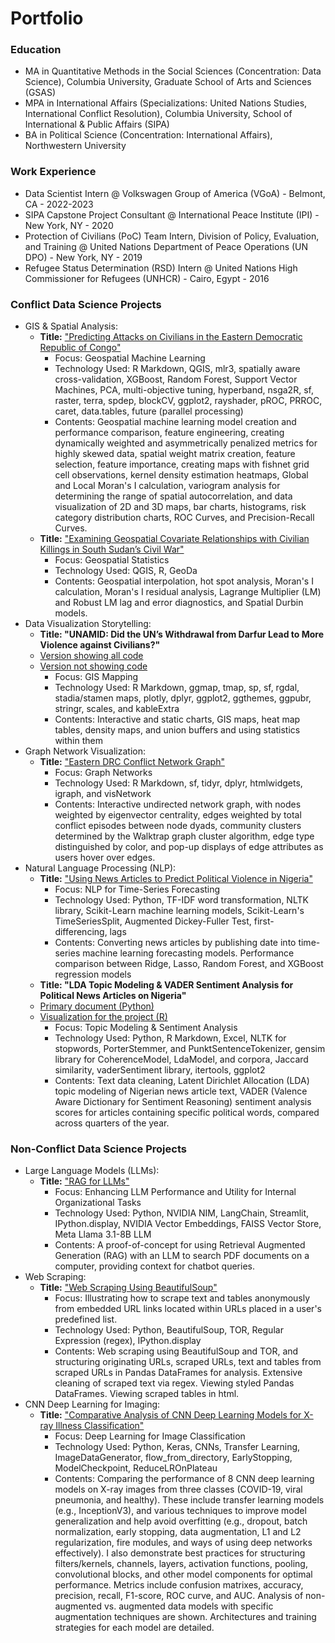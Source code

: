 # Portfolio

### Education
- MA in Quantitative Methods in the Social Sciences (Concentration: Data Science), Columbia University, Graduate School of Arts and Sciences (GSAS)
- MPA in International Affairs (Specializations: United Nations Studies, International Conflict Resolution), Columbia University, School of International & Public Affairs (SIPA)
- BA in Political Science (Concentration: International Affairs), Northwestern University

### Work Experience
- Data Scientist Intern @ Volkswagen Group of America (VGoA) - Belmont, CA - 2022-2023
- SIPA Capstone Project Consultant @ International Peace Institute (IPI) - New York, NY - 2020
- Protection of Civilians (PoC) Team Intern, Division of Policy, Evaluation, and Training @ United Nations Department of Peace Operations (UN DPO) - New York, NY - 2019
- Refugee Status Determination (RSD) Intern @ United Nations High Commissioner for Refugees (UNHCR) - Cairo, Egypt - 2016

### Conflict Data Science Projects
- GIS & Spatial Analysis:
    - **Title:** ["Predicting Attacks on Civilians in the Eastern Democratic Republic of Congo"](./ML-Geospatial%20Violence%20Forecast-E%20DRC/part_1-spatial_forecast-east_drc-attacks_on_civilians.html)
        - Focus: Geospatial Machine Learning
        - Technology Used: R Markdown, QGIS, mlr3, spatially aware cross-validation, XGBoost, Random Forest, Support Vector Machines, PCA, multi-objective tuning, hyperband, nsga2R, sf, raster, terra, spdep, blockCV, ggplot2, rayshader, pROC, PRROC, caret, data.tables, future (parallel processing)
        - Contents: Geospatial machine learning model creation and performance comparison, feature engineering, creating dynamically weighted and asymmetrically penalized metrics for highly skewed data, spatial weight matrix creation, feature selection, feature importance, creating maps with fishnet grid cell observations, kernel density estimation heatmaps, Global and Local Moran's I calculation, variogram analysis for determining the range of spatial autocorrelation, and data visualization of 2D and 3D maps, bar charts, histograms, risk category distribution charts, ROC Curves, and Precision-Recall Curves.
    - **Title:** ["Examining Geospatial Covariate Relationships with Civilian Killings in South Sudan’s Civil War"](./GIS/GIS_covariate_relationships-killings-south_sudan.html)
        - Focus: Geospatial Statistics
        - Technology Used: QGIS, R, GeoDa
        - Contents: Geospatial interpolation, hot spot analysis, Moran's I calculation, Moran's I residual analysis, Lagrange Multiplier (LM) and Robust LM lag and error diagnostics, and Spatial Durbin models.
- Data Visualization Storytelling:
    - **Title: "UNAMID: Did the UN’s Withdrawal from Darfur Lead to More Violence against Civilians?"**
    - [Version showing all code](./Data%20Viz-Darfur%20Violence%20as%20UN%20Left/visual_1-darfur_violence-code_included.html)
    - [Version not showing code](./Data%20Viz-Darfur%20Violence%20as%20UN%20Left/visual_1-darfur_violence.html)
        - Focus: GIS Mapping
        - Technology Used: R Markdown, ggmap, tmap, sp, sf, rgdal, stadia/stamen maps, plotly, dplyr, ggplot2, ggthemes, ggpubr, stringr, scales, and kableExtra
        - Contents: Interactive and static charts, GIS maps, heat map tables, density maps, and union buffers and using statistics within them
- Graph Network Visualization:
    - **Title:** ["Eastern DRC Conflict Network Graph"](./Network%20Analysis/eastern_drc_conflict_network_graph.html)
        - Focus: Graph Networks
        - Technology Used: R Markdown, sf, tidyr, dplyr, htmlwidgets, igraph, and visNetwork    
        - Contents: Interactive undirected network graph, with nodes weighted by eigenvector centrality, edges weighted by total conflict episodes between node dyads, community clusters determined by the Walktrap graph cluster algorithm, edge type distinguished by color, and pop-up displays of edge attributes as users hover over edges.
- Natural Language Processing (NLP):
    - **Title:** ["Using News Articles to Predict Political Violence in Nigeria"](./NLP/Using_Nigerian_News-based_ML_Models_to_Predict_Political_Violence.html)
        - Focus: NLP for Time-Series Forecasting
        - Technology Used: Python, TF-IDF word transformation, NLTK library, Scikit-Learn machine learning models, Scikit-Learn's TimeSeriesSplit, Augmented Dickey-Fuller Test, first-differencing, lags
        - Contents: Converting news articles by publishing date into time-series machine learning forecasting models. Performance comparison between Ridge, Lasso, Random Forest, and XGBoost regression models
    - **Title: "LDA Topic Modeling & VADER Sentiment Analysis for Political News Articles on Nigeria"**
    - [Primary document (Python)](./NLP/Nigeria_News_LDA_&_Sentiment_Analysis.html)
    - [Visualization for the project (R)](./NLP/Nigeria_News_Sentiment_Analysis-Viz-Created_in_R.html)
        - Focus: Topic Modeling & Sentiment Analysis
        - Technology Used: Python, R Markdown, Excel, NLTK for stopwords, PorterStemmer, and PunktSentenceTokenizer, gensim library for CoherenceModel, LdaModel, and corpora, Jaccard similarity, vaderSentiment library, itertools, ggplot2
        - Contents: Text data cleaning, Latent Dirichlet Allocation (LDA) topic modeling of Nigerian news article text, VADER (Valence Aware Dictionary for Sentiment Reasoning) sentiment analysis scores for articles containing specific political words, compared across quarters of the year.

### Non-Conflict Data Science Projects
- Large Language Models (LLMs):
    - **Title:** ["RAG for LLMs"](./LLMs/RAG/NVIDIA_NIM_RAG_Demo/RAG_Demo.html)
        - Focus: Enhancing LLM Performance and Utility for Internal Organizational Tasks
        - Technology Used: Python, NVIDIA NIM, LangChain, Streamlit, IPython.display, NVIDIA Vector Embeddings, FAISS Vector Store, Meta Llama 3.1-8B LLM
        - Contents: A proof-of-concept for using Retrieval Augmented Generation (RAG) with an LLM to search PDF documents on a computer, providing context for chatbot queries.
- Web Scraping:
    - **Title:** ["Web Scraping Using BeautifulSoup"](./Web_Scraping/Web_Scraping_Using_BeautifulSoup.html)
        - Focus: Illustrating how to scrape text and tables anonymously from embedded URL links located within URLs placed in a user's predefined list.
        - Technology Used: Python, BeautifulSoup, TOR, Regular Expression (regex), IPython.display
        - Contents: Web scraping using BeautifulSoup and TOR, and structuring originating URLs, scraped URLs, text and tables from scraped URLs in Pandas DataFrames for analysis. Extensive cleaning of scraped text via regex. Viewing styled Pandas DataFrames. Viewing scraped tables in html.     
- CNN Deep Learning for Imaging:
    - **Title:** ["Comparative Analysis of CNN Deep Learning Models for X-ray Illness Classification"](./Neural%20Network%20Models/X-Ray%20Deep%20Learning%20Classificaton%20Models.html)
        - Focus: Deep Learning for Image Classification
        - Technology Used: Python, Keras, CNNs, Transfer Learning, ImageDataGenerator, flow_from_directory, EarlyStopping, ModelCheckpoint, ReduceLROnPlateau
        - Contents: Comparing the performance of 8 CNN deep learning models on X-ray images from three classes (COVID-19, viral pneumonia, and healthy). These include transfer learning models (e.g., InceptionV3), and various techniques to improve model generalization and help avoid overfitting (e.g., dropout, batch normalization, early stopping, data augmentation, L1 and L2 regularization, fire modules, and ways of using deep networks effectively). I also demonstrate best practices for structuring filters/kernels, channels, layers, activation functions, pooling, convolutional blocks, and other model components for optimal performance. Metrics include confusion matrixes, accuracy, precision, recall, F1-score, ROC curve, and AUC. Analysis of non-augmented vs. augmented data models with specific augmentation techniques are shown. Architectures and training strategies for each model are detailed.
